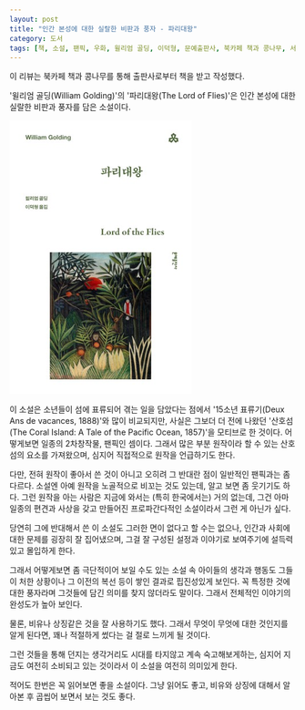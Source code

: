 ```yaml
---
layout: post
title: "인간 본성에 대한 실랄한 비판과 풍자 - 파리대왕"
category: 도서
tags: [책, 소설, 팬픽, 우화, 윌리엄 골딩, 이덕형, 문예출판사, 북카페 책과 콩나무, 서평]
---
```


<div class="ftc-ad-notice">
이 리뷰는 북카페 책과 콩나무를 통해 출판사로부터 책을 받고 작성했다.
</div>



'윌리엄 골딩(William Golding)'의
'파리대왕(The Lord of Flies)'은
인간 본성에 대한 실랄한 비판과 풍자를 담은 소설이다.

![표지](/images/book/lord-of-the-flies-book.jpg)

이 소설은 소년들이 섬에 표류되어 겪는 일을 담았다는 점에서 '15소년 표류기(Deux Ans de vacances, 1888)'와 많이 비교되지만,
사실은 그보더 더 전에 나왔던 '산호섬(The Coral Island: A Tale of the Pacific Ocean, 1857)'을 모티브로 한 것이다.
어떻게보면 일종의 2차창작물, 팬픽인 셈이다.
그래서 많은 부분 원작이라 할 수 있는 산호섬의 요소를 가져왔으며,
심지어 직접적으로 원작을 언급하기도 한다.

다만, 전혀 원작이 좋아서 쓴 것이 아니고 오히려 그 반대란 점이 일반적인 팬픽과는 좀 다르다.
소설엔 아예 원작을 노골적으로 비꼬는 것도 있는데, 알고 보면 좀 웃기기도 하다.
그런 원작을 아는 사람은 지금에 와서는 (특히 한국에서는) 거의 없는데,
그건 아마 일종의 편견과 사상을 갖고 만들어진 프로파간다적인 소설이라서 그런 게 아닌가 싶다.

당연히 그에 반대해서 쓴 이 소설도 그러한 면이 없다고 할 수는 없으나,
인간과 사회에 대한 문제를 굉장히 잘 집어냈으며,
그걸 잘 구성된 설정과 이야기로 보여주기에 설득력있고 몰입하게 한다.

그래서 어떻게보면 좀 극단적이어 보일 수도 있는 소설 속 아이들의 생각과 행동도
그들이 처한 상황이나 그 이전의 복선 등이 쌓인 결과로 핍진성있게 보인다.
꼭 특정한 것에 대한 풍자라며 그것들에 담긴 의미를 찾지 않더라도 말이다.
그래서 전체적인 이야기의 완성도가 높아 보인다.

물론, 비유나 상징같은 것을 잘 사용하기도 했다.
그래서 무엇이 무엇에 대한 것인지를 알게 된다면, 꽤나 적절하게 썼다는 걸 절로 느끼게 될 것이다.

그런 것들을 통해 던지는 생각거리도
시대를 타지않고 계속 숙고해보게하는,
심지어 지금도 여전히 소비되고 있는 것이라서
이 소설을 여전히 의미있게 한다.

적어도 한번은 꼭 읽어보면 좋을 소설이다.
그냥 읽어도 좋고,
비유와 상징에 대해서 알아본 후
곱씹어 보면서 보는 것도 좋다.
